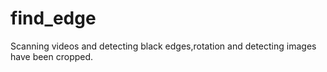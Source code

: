 # find_edge
Scanning videos and detecting black edges,rotation and detecting images have been cropped.
